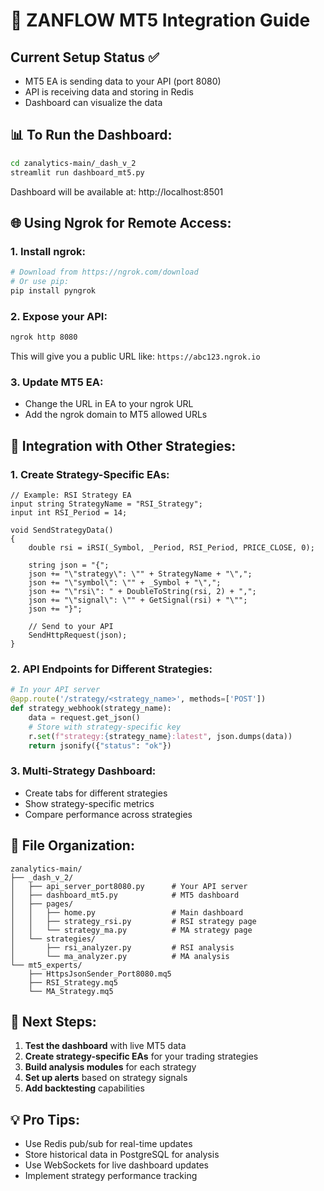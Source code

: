 # 🔗 ZANFLOW MT5 Integration Guide

## Current Setup Status ✅
- MT5 EA is sending data to your API (port 8080)
- API is receiving data and storing in Redis
- Dashboard can visualize the data

## 📊 To Run the Dashboard:

```bash
cd zanalytics-main/_dash_v_2
streamlit run dashboard_mt5.py
```

Dashboard will be available at: http://localhost:8501

## 🌐 Using Ngrok for Remote Access:

### 1. Install ngrok:
```bash
# Download from https://ngrok.com/download
# Or use pip:
pip install pyngrok
```

### 2. Expose your API:
```bash
ngrok http 8080
```

This will give you a public URL like: `https://abc123.ngrok.io`

### 3. Update MT5 EA:
- Change the URL in EA to your ngrok URL
- Add the ngrok domain to MT5 allowed URLs

## 🔧 Integration with Other Strategies:

### 1. Create Strategy-Specific EAs:
```mql5
// Example: RSI Strategy EA
input string StrategyName = "RSI_Strategy";
input int RSI_Period = 14;

void SendStrategyData()
{
    double rsi = iRSI(_Symbol, _Period, RSI_Period, PRICE_CLOSE, 0);

    string json = "{";
    json += "\"strategy\": \"" + StrategyName + "\",";
    json += "\"symbol\": \"" + _Symbol + "\",";
    json += "\"rsi\": " + DoubleToString(rsi, 2) + ",";
    json += "\"signal\": \"" + GetSignal(rsi) + "\"";
    json += "}";

    // Send to your API
    SendHttpRequest(json);
}
```

### 2. API Endpoints for Different Strategies:
```python
# In your API server
@app.route('/strategy/<strategy_name>', methods=['POST'])
def strategy_webhook(strategy_name):
    data = request.get_json()
    # Store with strategy-specific key
    r.set(f"strategy:{strategy_name}:latest", json.dumps(data))
    return jsonify({"status": "ok"})
```

### 3. Multi-Strategy Dashboard:
- Create tabs for different strategies
- Show strategy-specific metrics
- Compare performance across strategies

## 📁 File Organization:

```
zanalytics-main/
├── _dash_v_2/
│   ├── api_server_port8080.py      # Your API server
│   ├── dashboard_mt5.py            # MT5 dashboard
│   ├── pages/
│   │   ├── home.py                 # Main dashboard
│   │   ├── strategy_rsi.py         # RSI strategy page
│   │   └── strategy_ma.py          # MA strategy page
│   └── strategies/
│       ├── rsi_analyzer.py         # RSI analysis
│       └── ma_analyzer.py          # MA analysis
└── mt5_experts/
    ├── HttpsJsonSender_Port8080.mq5
    ├── RSI_Strategy.mq5
    └── MA_Strategy.mq5
```

## 🚀 Next Steps:

1. **Test the dashboard** with live MT5 data
2. **Create strategy-specific EAs** for your trading strategies
3. **Build analysis modules** for each strategy
4. **Set up alerts** based on strategy signals
5. **Add backtesting** capabilities

## 💡 Pro Tips:

- Use Redis pub/sub for real-time updates
- Store historical data in PostgreSQL for analysis
- Use WebSockets for live dashboard updates
- Implement strategy performance tracking
